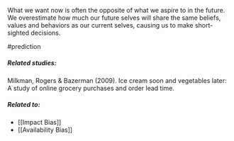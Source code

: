 What we want now is often the opposite of what we aspire to in the future. We overestimate how much our future selves will share the same beliefs, values and behaviors as our current selves, causing us to make short-sighted decisions.

#prediction

##### Related studies: 

Milkman, Rogers & Bazerman (2009). Ice cream soon and vegetables later: A study of online grocery purchases and order lead time.

##### Related to:

- [[Impact Bias]]
- [[Availability Bias]] 